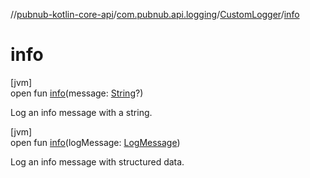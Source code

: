 //[pubnub-kotlin-core-api](../../../index.md)/[com.pubnub.api.logging](../index.md)/[CustomLogger](index.md)/[info](info.md)

# info

[jvm]\
open fun [info](info.md)(message: [String](https://kotlinlang.org/api/core/kotlin-stdlib/kotlin/-string/index.html)?)

Log an info message with a string.

[jvm]\
open fun [info](info.md)(logMessage: [LogMessage](../-log-message/index.md))

Log an info message with structured data.

